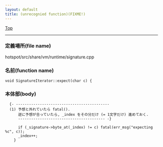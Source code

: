 ```yaml
---
layout: default
title: (unrecognied function)(FIXME!)
---
```

[Top](../index.html)

--- 
### 定義場所(file name)
hotspot/src/share/vm/runtime/signature.cpp

### 名前(function name)
```
void SignatureIterator::expect(char c) {
```

### 本体部(body)
```
  {- -------------------------------------------
  (1) 予想と外れていたら fatal(). 
      逆に予想が合っていたら, _index をその分だけ (= 1文字だけ) 進めておく.
      ---------------------------------------- -}

	  if (_signature->byte_at(_index) != c) fatal(err_msg("expecting %c", c));
	  _index++;
	}
	
```



